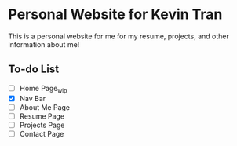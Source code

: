 # Personal Website for Kevin Tran
This is a personal website for me for my resume, projects, and other information about me!

## To-do List
* [ ] Home Page<sub>wip</sub>
* [X] Nav Bar
* [ ] About Me Page
* [ ] Resume Page
* [ ] Projects Page
* [ ] Contact Page

